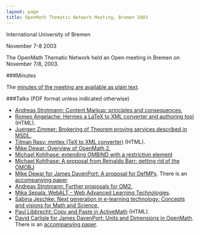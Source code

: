 ```yaml
---
layout: page
title: OpenMath Thematic Network Meeting, Bremen 2003
---
```

International University of Bremen

November 7-8 2003

The OpenMath Thematic Network held an Open meeting in Bremen on November 7/8, 2003.

###Minutes

The [minutes of the meeting are available as plain text](bremen-minutes.txt).

###Talks (PDF format unless indicated otherwise)

* [Andreas Strotmann: Content Markup: principles and consequences.](OMWS-Bremen-Strotmann.pdf)
* [Romeo Angelache: Hermes a LaTeX to XML converter and authoring tool](hermes.htm) (HTML).
* [Juergen Zimmer: Brokering of Theorem proving services described in MSDL.](omthematic.pdf)</link>
* [Tilman Rasy: mmtex (TeX to XML converter)](mmtex_talk/html/index.htm) (HTML).
* [Mike Dewar: Overview of OpenMath 2.](OpenMath2.pdf)
* [Michael Kohlhase: extending OMBIND with a restriction element](binary_OMBIND.pdf)
* [Michael Kohlhase: A proposal from Reinaldo Barr: getting rid of the OMOBJ](no_omobj.pdf)
* [Mike Dewar for James DavenPort: A proposal for DefMPs](DefMPs.pdf).  There is an [accompanying paper](DefMPPaper.pdf).
* [Andreas Strotmann: Further proposals for OM2.](OMWS-Bremen-Strotmann.pdf)
* [Mika Sepala: WebALT - Web Advanced Learning Technologies](ALT.pd).
* [Sabina Jeschke: Next generation in e-learning technology: Concepts and visions for Math and Science.](jeschke.pdf)
* [Paul Libbrecht: Copy and Paste in ActiveMath](CopyAndPasteActiveMath_PL/index.htm) (HTML).
* [David Carlisle for James DavenPort: Units and Dimensions in OpenMath](units.pdf).  There is an [accompanying paper](UnitsPaper.pdf).




